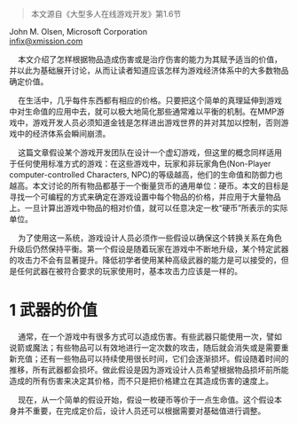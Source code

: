 > 本文源自《大型多人在线游戏开发》第1.6节

John M. Olsen, Microsoft Corporation  
infix@xmission.com

&nbsp;&nbsp;&nbsp;&nbsp;本文介绍了怎样根据物品造成伤害或是治疗伤害的能力为其赋予适当的价值，并以此为基础展开讨论，从而让读者知道应该怎样为游戏经济体系中的大多数物品确定价值。

&nbsp;&nbsp;&nbsp;&nbsp;在生活中，几乎每件东西都有相应的价格。只要把这个简单的真理延伸到游戏中对生命值的应用中去，就可以极大地简化那些通常难以平衡的机制。在MMP游戏中，游戏开发人员必须知道金钱是怎样进出游戏世界的并对其加以控制，否则游戏中的经济体系会瞬间崩溃。

&nbsp;&nbsp;&nbsp;&nbsp;这篇文章假设某个游戏开发团队在设计一个虚幻游戏，但这里的概念同样适用于任何使用标准方式的游戏：在这些游戏中，玩家和非玩家角色(Non-Player computer-controlled Characters, NPC)的等级越高，他们的生命值和防御力也越高。本文讨论的所有物品都基于一个衡量货币的通用单位：硬币。本文的目标是寻找一个可编程的方式来确定在游戏设置中每个物品的价格，并应用于大量物品上。一旦计算出游戏中物品的相对价值，就可以任意决定一枚“硬币”所表示的实际单位。

&nbsp;&nbsp;&nbsp;&nbsp;为了使用这一系统，游戏设计人员必须作一些假设以确保这个转换关系在角色升级后仍然保持平衡。第一个假设是随着玩家在游戏中不断地升级，某个特定武器的攻击力不会有显著提升。降低初学者使用某种高级武器的能力是可以接受的，但是任何武器在被符合要求的玩家使用时，基本攻击力应该是一样的。

# 1 武器的价值
&nbsp;&nbsp;&nbsp;&nbsp;通常，在一个游戏中有很多方式可以造成伤害。有些武器只能使用一次，譬如说箭或魔法；有些物品可以有效地进行一定次数的攻击，随后就会消失或是需要重新充值；还有一些物品可以持续使用很长时间，它们会逐渐损坏。假设随着时间的推移，所有武器都会损坏。做此假设是因为游戏设计人员希望根据物品损坏前所能造成的所有伤害来决定其价格，而不只是把价格建立在其造成伤害的速度上。

&nbsp;&nbsp;&nbsp;&nbsp;现在，从一个简单的假设开始，假设一枚硬币等价于一点生命值。这个假设本身并不重要，在完成定价后，设计人员还可以根据需要对基础值进行调整。  

